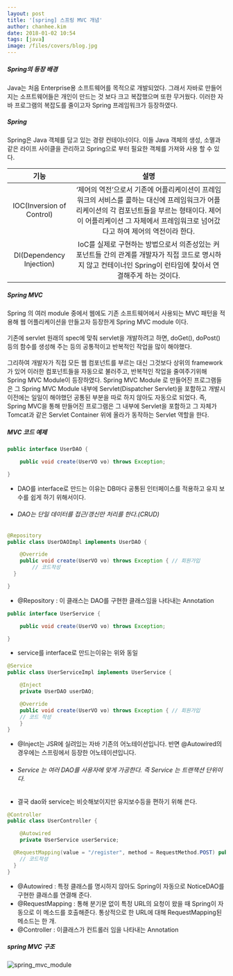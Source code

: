 ```yaml
---
layout: post
title: '[spring] 스프링 MVC 개념'
author: chanhee.kim
date: 2018-01-02 10:54
tags: [java]
image: /files/covers/blog.jpg
---
```


##### Spring의 등장 배경
Java는 처음 Enterprise용 소프트웨어를 목적으로 개발되었다. 그래서 자바로 만들어지는 소프트웨어들은 개인이 만드는 것 보다 크고 복잡했으며 또한 무거웠다. 이러한 자바 프로그램의 복잡도를 줄이고자 Spring 프레임워크가 등장하였다.

##### Spring
Spring은 Java 객체를 담고 있는 경량 컨테이너이다. 이들 Java 객체의 생성, 소멸과 같은 라이프 사이클을 관리하고 Spring으로 부터 필요한 객체를 가져와 사용 할 수 있다.

|기능|설명|
|:---:|:---:|
|IOC(Inversion of Control)|‘제어의 역전’으로서 기존에 어플리케이션이 프레임워크의 서비스를 콜하는 대신에 프레임워크가 어플리케이션의 각 컴포넌트들을 부르는 형태이다. 제어이 어플리케이션 그 자체에서 프레임워크로 넘어갔다고 하여 제어의 역전이라 한다.|
|DI(Dependency Injection)|IoC를 실제로 구현하는 방법으로서 의존성있는 커포넌트들 간의 관계를 개발자가 직접 코드로 명시하지 않고 컨테이너인 Spring이 런타임에 찾아서 연결해주게 하는 것이다.|

##### Spring MVC
Spring 의 여러 module 중에서 웹에도 기존 소프트웨어에서 사용되는 MVC 패턴을 적용해 웹 어플리케이션을 만들고자 등장한게 Spring MVC module 이다.
<br><br>
기존에 servlet 원래의 spec에 맞춰 servlet을 개발하려고 하면, doGet(), doPost() 등의 함수를 생성해 주는 등의 공통적이고 반복적인 작업을 많이 해야했다.
<br><br>
그리하여 개발자가 직접 모든 웹 컴포넌트를 부르는 대신 그것보다 상위의 framework 가 있어 이러한 컴포넌트들을 자동으로 불러주고, 반복적인 작업을 줄여주기위해 Spring MVC Module이 등장하였다. Spring MVC Module 로 만들어진 프로그램들은 그 Spring MVC Module 내부에 Servlet(Dispatcher Servlet)을 포함하고 개발시 이전에는 일일이 해야했던 공통된 부분을 따로 하지 않아도 자동으로 되었다. 즉, Spring MVC을 통해 만들어진 프로그램은 그 내부에 Servlet을 포함하고 그 자체가 Tomcat과 같은 Servlet Container 위에 올라가 동작하는 Servlet 역할을 한다.

##### MVC 코드 예제

``` java
public interface UserDAO {

	public void create(UserVO vo) throws Exception;

}
```

- DAO를 interface로 만드는 이유는 DB마다 공통된 인터페이스를 적용하고 유지 보수를 쉽게 하기 위해서이다.
- ###### DAO는 단일 데이터를 접근/갱신만 처리를 한다.(CRUD)

```java
@Repository
public class UserDAOImpl implements UserDAO {

	@Override
	public void create(UserVO vo) throws Exception { // 회원가입
		// 코드작성
  }

}
```

- @Repository : 이 클래스는 DAO를 구현한 클래스임을 나타내는 Annotation

```java
public interface UserService {

	public void create(UserVO vo) throws Exception;

}
```

- service를 interface로 만드는이유는 위와 동일

```java
@Service
public class UserServiceImpl implements UserService {

	@Inject
	private UserDAO userDAO;

	@Override
	public void create(UserVO vo) throws Exception { // 회원가입
    // 코드 작성
	}
}
```

- @Inject는 JSR에 실려있는 자바 기존의 어노테이션입니다. 반면 @Autowired의 경우에는 스프링에서 등장한 어노테이션입니다.
- ###### Service 는 여러 DAO를 사용자에 맞게 가공한다. 즉 Service 는 트랜잭션 단위이다.
- 결국 dao와 service는 비슷해보이지만 유지보수등을 편하기 위해 쓴다.

```java
@Controller
public class UserController {

	@Autowired
	private UserService userService;

  @RequestMapping(value = "/register", method = RequestMethod.POST) public String regUserPost() throws Exception { // 회원가입
    // 코드작성
  }
}
```
- @Autowired : 특정 클래스를 명시하지 않아도 Spring이 자동으로 NoticeDAO를 구현한 클래스를 연결해 준다.
- @RequestMapping : 통해 분기문 없이 특정 URL의 요청이 왔을 때 Spring이 자동으로 이 메소드를 호출해준다. 통상적으로 한 URL에 대해 RequestMapping된 메소드는 한 개.
- @Controller : 이클래스가 컨트롤러 임을 나타내는 Annotation

##### spring MVC 구조

<img src="{{ site.baseurl }}/assets/images/mvc.jpg" alt="spring_mvc_module">
